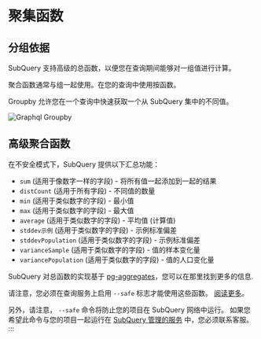 # 聚集函数

## 分组依据

SubQuery 支持高级的总函数，以便您在查询期间能够对一组值进行计算。

聚合函数通常与组一起使用。在您的查询中使用按函数。

Groupby 允许您在一个查询中快速获取一个从 SubQuery 集中的不同值。

![Graphql Groupby](/assets/img/graphql_aggregation.png)

## 高级聚合函数

在不安全模式下，SubQuery 提供以下汇总功能：

- `sum` (适用于像数字一样的字段) - 将所有值一起添加到一起的结果
- `distCount` (适用于所有字段) - 不同值的数量
- `min` (适用于类似数字的字段) - 最小值
- `max` (适用于类似数字的字段) - 最大值
- `average` (适用于类似数字的字段) - 平均值 (计算值)
- `stddev示例` (适用于类似数字的字段) - 示例标准偏差
- `stddevPopulation` (适用于类似数字的字段) - 示例标准偏差
- `varianceSample` (适用于类似数字的字段) - 值的样本变化量
- `variancePopulation` (适用于类似数字的字段) - 值的人口变化量

SubQuery 对总函数的实现基于 [pg-aggregates](https://github.com/graphile/pg-aggregates)，您可以在那里找到更多的信息.

请注意，您必须在查询服务上启用 `--safe` 标志才能使用这些函数。 [阅读更多](./references.md#unsafe-query-service)。

另外，请注意， `--safe` 命令将防止您的项目在 SubQuery 网络中运行。 如果您希望此命令与您的项目一起运行在 [SubQuery 管理的服务](https://managedservice.subquery.network) 中，您必须联系客服。 :::
